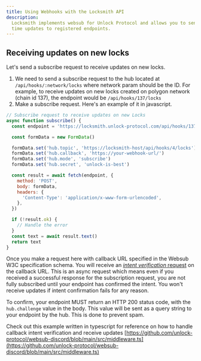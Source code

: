 ```yaml
---
title: Using Webhooks with the Locksmith API
description:
  Locksmith implements websub for Unlock Protocol and allows you to send real
  time updates to registered endpoints.
---
```


## Receiving updates on new locks

Let's send a subscribe request to receive updates on new locks.

1. We need to send a subscribe request to the hub located at `/api/hooks/:network/locks` where network param should be the ID. For example, to receive updates on new locks created on polygon network (chain id 137), the endpoint would be `/api/hooks/137/locks`
2. Make a subscribe request. Here's an example of it in javascript.

```javascript
// Subscribe request to receive updates on new Locks
async function subscribe() {
  const endpoint = 'https://locksmith.unlock-protocol.com/api/hooks/137/locks'

  const formData = new FormData()

  formData.set('hub.topic', 'https://locksmith-host/api/hooks/4/locks')
  formData.set('hub.callback', 'https://your-webhook-url/')
  formData.set('hub.mode', 'subscribe')
  formData.set('hub.secret', 'unlock-is-best')

  const result = await fetch(endpoint, {
    method: 'POST',
    body: formData,
    headers: {
      'Content-Type': 'application/x-www-form-urlencoded',
    },
  })

  if (!result.ok) {
    // Handle the error
  }
  const text = await result.text()
  return text
}
```

Once you make a request here with callback URL specified in the Websub W3C specification schema. You will receive an [_intent verification_ request](https://www.w3.org/TR/websub/#x5-3-hub-verifies-intent-of-the-subscriber) on the callback URL. This is an async request which means even if you received a successful response for the subscription request, you are not fully subscribed until your endpoint has confirmed the intent. You won't receive updates if intent confirmation fails for any reason.

To confirm, your endpoint MUST return an HTTP 200 status code, with the `hub.challenge` value in the body. This value will be sent as a query string to your endpoint by the hub. This is done to prevent spam.

Check out this example written in typescript for reference on how to handle callback intent verification and receive updates [https://github.com/unlock-protocol/websub-discord/blob/main/src/middleware.ts](https://github.com/unlock-protocol/websub-discord/blob/main/src/middleware.ts)
